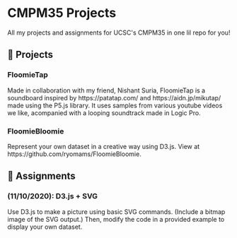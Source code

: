 # CMPM35 Projects
All my projects and assignments for UCSC's CMPM35 in one lil repo for you! <br>


💪 Projects
---
### FloomieTap
<p> Made in collaboration with my friend, Nishant Suria, FloomieTap is a soundboard inspired by https://patatap.com/ and https://aidn.jp/mikutap/ made using the P5.js library. It uses samples from various youtube videos we like, acompanied with a looping soundtrack made in Logic Pro.</p>

### FloomieBloomie
<p> Represent your own dataset in a creative way using D3.js. View at https://github.com/ryomams/FloomieBloomie.</p>

🍎 Assignments
---
### (11/10/2020): D3.js + SVG
<p> Use D3.js to make a picture using basic SVG commands. (Include a bitmap image of the SVG output.) Then, modify the code in a provided example to display your own dataset. </p>
